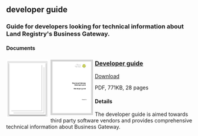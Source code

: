 ## developer guide
### Guide for developers looking for technical information about Land Registry's Business Gateway.
#### Documents
<h3><img style="float: left; margin: 0px 5px 0px 0px" src="../../images/file.png">
<img style="float: left; margin: 0px 5px 0px 0px;  border:5px solid LightGrey;" src="../../images/thumbnail/HM_Land_Registry_Business_Gateway_developer_guide_v1.4.pdf.png"></a>
<a href="../../pdfs/integrate/HM_Land_Registry_Business_Gateway_developer_guide_v1.4.pdf">Developer guide</a></h3>
<a download="HM_Land_Registry_Business_Gateway_developer_guide_v1.4.pdf" href="../../pdfs/integrate/HM_Land_Registry_Business_Gateway_developer_guide_v1.4.pdf">Download</a>

PDF, 771KB, 28 pages

#### Details
The developer guide is aimed towards third party software vendors and provides comprehensive technical information about Business Gateway.